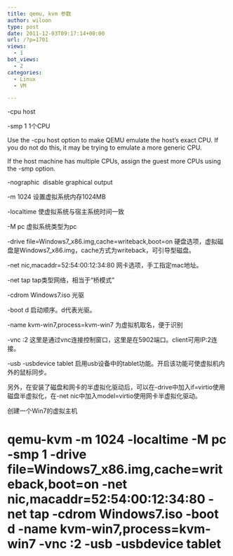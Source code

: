 ```yaml
---
title: qemu, kvm 参数
author: wiloon
type: post
date: 2011-12-03T09:17:14+00:00
url: /?p=1701
views:
  - 1
bot_views:
  - 2
categories:
  - Linux
  - VM

---
```

-cpu host
  
-smp 1 1个CPU

Use the -cpu host option to make QEMU emulate the host&#8217;s exact CPU. If you do not do this, it may be trying to emulate a more generic CPU.
  
If the host machine has multiple CPUs, assign the guest more CPUs using the -smp option.

-nographic  disable graphical output
  
-m 1024 设置虚拟系统内存1024MB
  
-localtime 使虚拟系统与宿主系统时间一致
  
-M pc 虚拟系统类型为pc

-drive file=Windows7\_x86.img,cache=writeback,boot=on 硬盘选项，虚拟磁盘是Windows7\_x86.img，cache方式为writeback，可引导型磁盘。
  
-net nic,macaddr=52:54:00:12:34:80 网卡选项，手工指定mac地址。
  
-net tap tap类型网络，相当于“桥模式”
  
-cdrom Windows7.iso 光驱
  
-boot d 启动顺序。d代表光驱。
  
-name kvm-win7,process=kvm-win7 为虚拟机取名，便于识别
  
-vnc :2 这里是通过vnc连接控制窗口，这里是在5902端口。client可用IP:2连接。
  
-usb -usbdevice tablet 启用usb设备中的tablet功能。开启该功能可使虚拟机内外的鼠标同步。
  
另外，在安装了磁盘和网卡的半虚拟化驱动后，可以在-drive中加入if=virtio使用磁盘半虚拟化，在-net nic中加入model=virtio使用网卡半虚拟化驱动。

创建一个Win7的虚拟主机

# qemu-kvm -m 1024 -localtime -M pc -smp 1 -drive file=Windows7_x86.img,cache=writeback,boot=on -net nic,macaddr=52:54:00:12:34:80 -net tap -cdrom Windows7.iso -boot d -name kvm-win7,process=kvm-win7 -vnc :2 -usb -usbdevice tablet